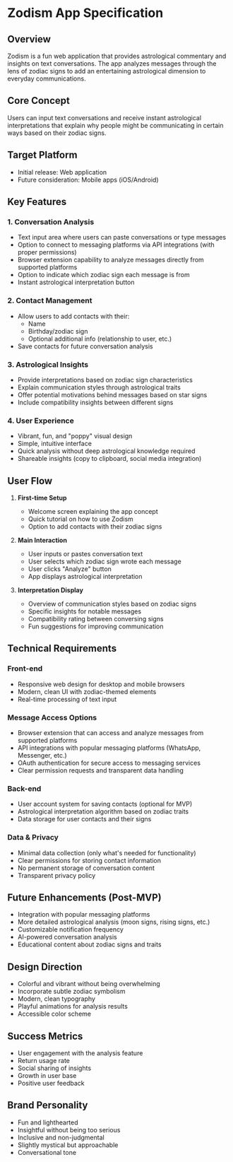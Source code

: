 # Zodism App Specification

## Overview
Zodism is a fun web application that provides astrological commentary and insights on text conversations. The app analyzes messages through the lens of zodiac signs to add an entertaining astrological dimension to everyday communications.

## Core Concept
Users can input text conversations and receive instant astrological interpretations that explain why people might be communicating in certain ways based on their zodiac signs.

## Target Platform
- Initial release: Web application
- Future consideration: Mobile apps (iOS/Android)

## Key Features

### 1. Conversation Analysis
- Text input area where users can paste conversations or type messages
- Option to connect to messaging platforms via API integrations (with proper permissions)
- Browser extension capability to analyze messages directly from supported platforms
- Option to indicate which zodiac sign each message is from
- Instant astrological interpretation button

### 2. Contact Management
- Allow users to add contacts with their:
  - Name
  - Birthday/zodiac sign
  - Optional additional info (relationship to user, etc.)
- Save contacts for future conversation analysis

### 3. Astrological Insights
- Provide interpretations based on zodiac sign characteristics
- Explain communication styles through astrological traits
- Offer potential motivations behind messages based on star signs
- Include compatibility insights between different signs

### 4. User Experience
- Vibrant, fun, and "poppy" visual design
- Simple, intuitive interface
- Quick analysis without deep astrological knowledge required
- Shareable insights (copy to clipboard, social media integration)

## User Flow

1. **First-time Setup**
   - Welcome screen explaining the app concept
   - Quick tutorial on how to use Zodism
   - Option to add contacts with their zodiac signs

2. **Main Interaction**
   - User inputs or pastes conversation text
   - User selects which zodiac sign wrote each message
   - User clicks "Analyze" button
   - App displays astrological interpretation

3. **Interpretation Display**
   - Overview of communication styles based on zodiac signs
   - Specific insights for notable messages
   - Compatibility rating between conversing signs
   - Fun suggestions for improving communication

## Technical Requirements

### Front-end
- Responsive web design for desktop and mobile browsers
- Modern, clean UI with zodiac-themed elements
- Real-time processing of text input

### Message Access Options
- Browser extension that can access and analyze messages from supported platforms
- API integrations with popular messaging platforms (WhatsApp, Messenger, etc.)
- OAuth authentication for secure access to messaging services
- Clear permission requests and transparent data handling

### Back-end
- User account system for saving contacts (optional for MVP)
- Astrological interpretation algorithm based on zodiac traits
- Data storage for user contacts and their signs

### Data & Privacy
- Minimal data collection (only what's needed for functionality)
- Clear permissions for storing contact information
- No permanent storage of conversation content
- Transparent privacy policy

## Future Enhancements (Post-MVP)

- Integration with popular messaging platforms
- More detailed astrological analysis (moon signs, rising signs, etc.)
- Customizable notification frequency
- AI-powered conversation analysis
- Educational content about zodiac signs and traits

## Design Direction

- Colorful and vibrant without being overwhelming
- Incorporate subtle zodiac symbolism
- Modern, clean typography
- Playful animations for analysis results
- Accessible color scheme

## Success Metrics

- User engagement with the analysis feature
- Return usage rate
- Social sharing of insights
- Growth in user base
- Positive user feedback

## Brand Personality

- Fun and lighthearted
- Insightful without being too serious
- Inclusive and non-judgmental
- Slightly mystical but approachable
- Conversational tone
